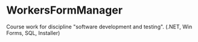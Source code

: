 # WorkersFormManager
 Course work for discipline "software development and testing". (.NET, Win Forms, SQL, Installer)
